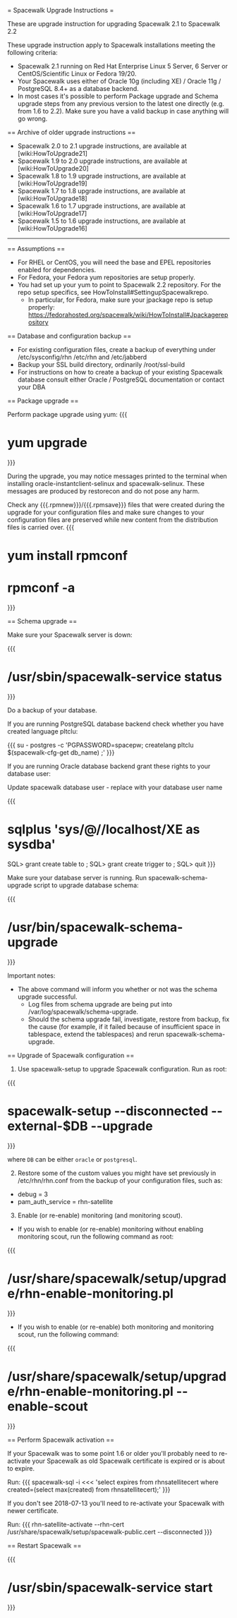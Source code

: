 = Spacewalk Upgrade Instructions =

These are upgrade instruction for upgrading Spacewalk 2.1 to Spacewalk 2.2

These upgrade instruction apply to Spacewalk installations meeting the following criteria:

  *  Spacewalk 2.1 running on Red Hat Enterprise Linux 5 Server, 6 Server or CentOS/Scientific Linux or Fedora 19/20.
  *  Your Spacewalk uses either of Oracle 10g (including XE) / Oracle 11g / PostgreSQL 8.4+ as a database backend.
  *  In most cases it's possible to perform Package upgrade and Schema upgrade steps from any previous version to the latest one directly (e.g. from 1.6 to 2.2). Make sure you have a valid backup in case anything will go wrong.

== Archive of older upgrade instructions ==

 * Spacewalk 2.0 to 2.1 upgrade instructions, are available at [wiki:HowToUpgrade21]
 * Spacewalk 1.9 to 2.0 upgrade instructions, are available at [wiki:HowToUpgrade20]
 * Spacewalk 1.8 to 1.9 upgrade instructions, are available at [wiki:HowToUpgrade19]
 * Spacewalk 1.7 to 1.8 upgrade instructions, are available at [wiki:HowToUpgrade18]
 * Spacewalk 1.6 to 1.7 upgrade instructions, are available at [wiki:HowToUpgrade17]
 * Spacewalk 1.5 to 1.6 upgrade instructions, are available at [wiki:HowToUpgrade16]

----


== Assumptions ==

  * For RHEL or CentOS, you will need the base and EPEL repositories enabled for dependencies.
  * For Fedora, your Fedora yum repositories are setup properly.
  * You had set up your yum to point to Spacewalk 2.2 repository. For the repo setup specifics, see HowToInstall#SettingupSpacewalkrepo.
    * In particular, for Fedora, make sure your jpackage repo is setup properly: https://fedorahosted.org/spacewalk/wiki/HowToInstall#Jpackagerepository


== Database and configuration backup ==


  *  For existing configuration files, create a backup of everything under /etc/sysconfig/rhn /etc/rhn and /etc/jabberd
  *  Backup your SSL build directory, ordinarily /root/ssl-build
  *  For instructions on how to create a backup of your existing Spacewalk database consult either Oracle / PostgreSQL documentation or contact your DBA


== Package upgrade ==

Perform package upgrade using yum:
{{{
# yum upgrade
}}}

During the upgrade, you may notice messages printed to the terminal when installing oracle-instantclient-selinux and spacewalk-selinux. These messages are produced by restorecon and do not pose any harm.

Check any {{{.rpmnew}}}/{{{.rpmsave}}} files that were created during the upgrade for your configuration files and make sure changes to your configuration files are preserved while new content from the distribution files is carried over.
{{{
# yum install rpmconf
# rpmconf -a
}}}

== Schema upgrade ==

Make sure your Spacewalk server is down:

{{{
# /usr/sbin/spacewalk-service status
}}}

Do a backup of your database.

If you are running PostgreSQL database backend check whether you have created language pltclu:

{{{
su - postgres -c 'PGPASSWORD=spacepw; createlang pltclu $(spacewalk-cfg-get db_name) ;'
}}}

If you are running Oracle database backend grant these rights to your database user:

Update spacewalk database user - replace <spacewalk> with your database user name 

{{{ 
# sqlplus 'sys/<password>@//localhost/XE as sysdba' 
SQL> grant create table to <spacewalk>; 
SQL> grant create trigger to <spacewalk>; 
SQL> quit 
}}} 

Make sure your database server is running. Run spacewalk-schema-upgrade script to upgrade database schema:

{{{
# /usr/bin/spacewalk-schema-upgrade
}}}

Important notes:

  * The above command will inform you whether or not was the schema upgrade successful.
    * Log files from schema upgrade are being put into /var/log/spacewalk/schema-upgrade.
    * Should the schema upgrade fail, investigate, restore from backup, fix the cause (for example, if it failed because of insufficient space in tablespace, extend the tablespaces) and rerun spacewalk-schema-upgrade.

== Upgrade of Spacewalk configuration ==

  1. Use spacewalk-setup to upgrade Spacewalk configuration. Run as root:

{{{
# spacewalk-setup --disconnected --external-$DB --upgrade
}}}

  where `DB` can  be either `oracle` or `postgresql`.

  2. Restore some of the custom values you might have set previously in /etc/rhn/rhn.conf from the backup of your configuration files, such as:

  *  debug = 3
  *  pam_auth_service = rhn-satellite

  3. Enable (or re-enable) monitoring (and monitoring scout).

  * If you wish to enable (or re-enable) monitoring without enabling monitoring scout, run the following command as root:

{{{
# /usr/share/spacewalk/setup/upgrade/rhn-enable-monitoring.pl
}}}

  * If you wish to enable (or re-enable) both monitoring and monitoring scout, run the following command:

{{{
# /usr/share/spacewalk/setup/upgrade/rhn-enable-monitoring.pl --enable-scout
}}}

== Perform Spacewalk activation ==

If your Spacewalk was to some point 1.6 or older you'll probably need to re-activate your Spacewalk as old Spacewalk certificate is expired or is about to expire.

Run:
{{{
spacewalk-sql -i <<< 'select expires from rhnsatellitecert where created=(select max(created) from rhnsatellitecert);'
}}}

If you don't see 2018-07-13 you'll need to re-activate your Spacewalk with newer certificate.

Run:
{{{
rhn-satellite-activate --rhn-cert /usr/share/spacewalk/setup/spacewalk-public.cert --disconnected
}}}


== Restart Spacewalk ==

{{{
# /usr/sbin/spacewalk-service start
}}}